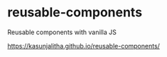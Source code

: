# reusable-components
Reusable components with vanilla JS

https://kasunjalitha.github.io/reusable-components/
